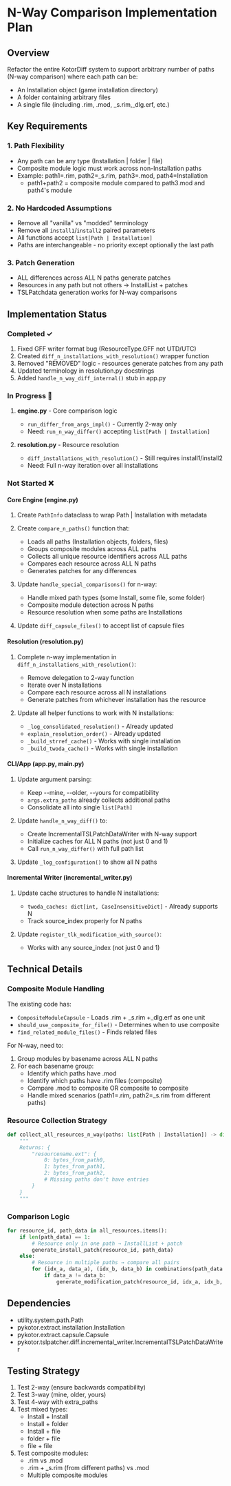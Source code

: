 # N-Way Comparison Implementation Plan

## Overview

Refactor the entire KotorDiff system to support arbitrary number of paths (N-way comparison) where each path can be:

- An Installation object (game installation directory)
- A folder containing arbitrary files
- A single file (including .rim, .mod, _s.rim,_dlg.erf, etc.)

## Key Requirements

### 1. Path Flexibility

- Any path can be any type (Installation | folder | file)
- Composite module logic must work across non-Installation paths
- Example: path1=.rim, path2=_s.rim, path3=.mod, path4=Installation
  - path1+path2 = composite module compared to path3.mod and path4's module

### 2. No Hardcoded Assumptions

- Remove all "vanilla" vs "modded" terminology
- Remove all `install1`/`install2` paired parameters
- All functions accept `list[Path | Installation]`
- Paths are interchangeable - no priority except optionally the last path

### 3. Patch Generation

- ALL differences across ALL N paths generate patches
- Resources in any path but not others → InstallList + patches
- TSLPatchdata generation works for N-way comparisons

## Implementation Status

### Completed ✓

1. Fixed GFF writer format bug (ResourceType.GFF not UTD/UTC)
2. Created `diff_n_installations_with_resolution()` wrapper function
3. Removed "REMOVED" logic - resources generate patches from any path
4. Updated terminology in resolution.py docstrings
5. Added `handle_n_way_diff_internal()` stub in app.py

### In Progress 🔄

1. **engine.py** - Core comparison logic
   - `run_differ_from_args_impl()` - Currently 2-way only
   - Need: `run_n_way_differ()` accepting `list[Path | Installation]`

2. **resolution.py** - Resource resolution
   - `diff_installations_with_resolution()` - Still requires install1/install2
   - Need: Full n-way iteration over all installations

### Not Started ❌

#### Core Engine (engine.py)

1. Create `PathInfo` dataclass to wrap Path | Installation with metadata
2. Create `compare_n_paths()` function that:
   - Loads all paths (Installation objects, folders, files)
   - Groups composite modules across ALL paths
   - Collects all unique resource identifiers across ALL paths
   - Compares each resource across ALL N paths
   - Generates patches for any differences

3. Update `handle_special_comparisons()` for n-way:
   - Handle mixed path types (some Install, some file, some folder)
   - Composite module detection across N paths
   - Resource resolution when some paths are Installations

4. Update `diff_capsule_files()` to accept list of capsule files

#### Resolution (resolution.py)

1. Complete n-way implementation in `diff_n_installations_with_resolution()`:
   - Remove delegation to 2-way function
   - Iterate over N installations
   - Compare each resource across all N installations
   - Generate patches from whichever installation has the resource

2. Update all helper functions to work with N installations:
   - `_log_consolidated_resolution()` - Already updated
   - `explain_resolution_order()` - Already updated
   - `_build_strref_cache()` - Works with single installation
   - `_build_twoda_cache()` - Works with single installation

#### CLI/App (app.py, **main**.py)

1. Update argument parsing:
   - Keep --mine, --older, --yours for compatibility
   - `args.extra_paths` already collects additional paths
   - Consolidate all into single `list[Path]`

2. Update `handle_n_way_diff()` to:
   - Create IncrementalTSLPatchDataWriter with N-way support
   - Initialize caches for ALL N paths (not just 0 and 1)
   - Call `run_n_way_differ()` with full path list

3. Update `_log_configuration()` to show all N paths

#### Incremental Writer (incremental_writer.py)

1. Update cache structures to handle N installations:
   - `twoda_caches: dict[int, CaseInsensitiveDict]` - Already supports N
   - Track source_index properly for N paths

2. Update `register_tlk_modification_with_source()`:
   - Works with any source_index (not just 0 and 1)

## Technical Details

### Composite Module Handling

The existing code has:

- `CompositeModuleCapsule` - Loads .rim + _s.rim +_dlg.erf as one unit
- `should_use_composite_for_file()` - Determines when to use composite
- `find_related_module_files()` - Finds related files

For N-way, need to:

1. Group modules by basename across ALL N paths
2. For each basename group:
   - Identify which paths have .mod
   - Identify which paths have .rim files (composite)
   - Compare .mod to composite OR composite to composite
   - Handle mixed scenarios (path1=.rim, path2=_s.rim from different paths)

### Resource Collection Strategy

```python
def collect_all_resources_n_way(paths: list[Path | Installation]) -> dict[str, dict[int, bytes]]:
    """
    Returns: {
        "resourcename.ext": {
            0: bytes_from_path0,
            1: bytes_from_path1,
            2: bytes_from_path2,
            # Missing paths don't have entries
        }
    }
    """
```

### Comparison Logic

```python
for resource_id, path_data in all_resources.items():
    if len(path_data) == 1:
        # Resource only in one path → InstallList + patch
        generate_install_patch(resource_id, path_data)
    else:
        # Resource in multiple paths → compare all pairs
        for (idx_a, data_a), (idx_b, data_b) in combinations(path_data.items(), 2):
            if data_a != data_b:
                generate_modification_patch(resource_id, idx_a, idx_b, data_a, data_b)
```

## Dependencies

- utility.system.path.Path
- pykotor.extract.installation.Installation
- pykotor.extract.capsule.Capsule
- pykotor.tslpatcher.diff.incremental_writer.IncrementalTSLPatchDataWriter

## Testing Strategy

1. Test 2-way (ensure backwards compatibility)
2. Test 3-way (mine, older, yours)
3. Test 4-way with extra_paths
4. Test mixed types:
   - Install + Install
   - Install + folder
   - Install + file
   - folder + file
   - file + file
5. Test composite modules:
   - .rim vs .mod
   - .rim + _s.rim (from different paths) vs .mod
   - Multiple composite modules

